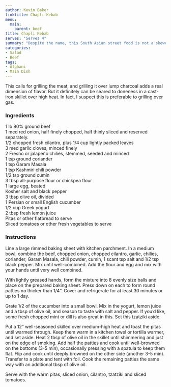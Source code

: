 ```yaml
---
author: Kevin Baker
linktitle: Chapli Kebab
menu:
  main:
    parent: beef
title: Chapli Kebab
serves: "Serves 4"
summary: "Despite the name, this South Asian street food is not a skewer of grilled meat. These are patties of boldly seasoned ground meat, fried on a flat surface until brown and crisp on both sides. These make a delicious and easy meal slipped into warm pitas along with fresh garnishes and a tangy tzatziki."
categories:
- Salad
- Beef
tags:
- Afghani
- Main Dish
---
```

This calls for grilling the meat, and grilling it over lump charcoal adds a real dimension of flavor. But it definitely can be seared to doneness in a cast-iron skillet over high heat. In fact, I suspect this is preferable to grilling over gas.

### Ingredients

<div class="ingredient-list">

1 lb 80% ground beef  
1 med red onion, half finely chopped, half thinly sliced and reserved separately.  
1/2 chopped fresh cilantro, plus 1/4 cup lightly packed leaves  
3 med garlic cloves, minced finely  
2 Fresno or jalapeño chilies, stemmed, seeded and minced  
1 tsp ground coriander  
1 tsp Garam Masala  
1 tsp Kashmiri chili powder  
1/2 tsp ground cumin  
3 tbsp all-purpose flour or chickpea flour  
1 large egg, beated   
Kosher salt and black pepper  
3 tbsp olive oil, divided  
1 Persian or small English cucumber   
1/2 cup Greek yogurt  
2 tbsp fresh lemon juice  
Pitas or other flatbread to serve  
Sliced tomatoes or other fresh vegetables to serve  

</div>

### Instructions
Line a large rimmed baking sheet with kitchen parchment. In a medium bowl, combine the beef, chopped onion, chopped cilantro, garlic, chilies, coriander, Garam Masala, chili powder, cumin, 1 scant tsp salt and 1/2 tsp black pepper. Mix until well-combined. Add the flour and egg and mix with your hands until very well combined.

With lightly greased hands, form the mixture into 8 evenly size balls and place on the prepared baking sheet. Press down on each to form round patties no thicker than 1/4”. Cover and refrigerate for at least 30 minutes or up to 1 day.

Grate 1/2 of the cucumber into a small bowl. Mix in the yogurt, lemon juice and a tbsp of olive oil, and season to taste with salt and pepper. If you’d like, some fresh chopped mint or dill is also great in this. Set this tzatziki aside.

Put a 12” well-seasoned skilled over medium-high heat and toast the pitas until warmed through. Keep them warm in a kitchen towel or tortilla warmer, and set aside. Heat 2 tbsp of olive oil in the skillet until shimmering and just on the edge of smoking. Add half the patties and cook until well-browned on the bottoms (3-5 min), occasionally pressing with a spatula to keep them flat. Flip and cook until deeply browned on the other side (another 3-5 min). Transfer to a plate and tent with foil. Cook the remaining patties the same way with an additional tbsp of olive oil.

Serve with the warm pitas, sliced onion, cilantro, tzatziki and sliced tomatoes. 